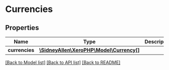 # Currencies

## Properties
Name | Type | Description | Notes
------------ | ------------- | ------------- | -------------
**currencies** | [**\SidneyAllen\XeroPHP\Model\Currency[]**](Currency.md) |  | [optional] 

[[Back to Model list]](../README.md#documentation-for-models) [[Back to API list]](../README.md#documentation-for-api-endpoints) [[Back to README]](../README.md)



